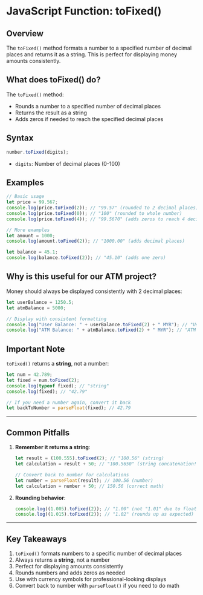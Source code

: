 # JavaScript Function: toFixed()

## Overview

The `toFixed()` method formats a number to a specified number of decimal places and returns it as a string. This is perfect for displaying money amounts consistently.

## What does toFixed() do?

The `toFixed()` method:

-   Rounds a number to a specified number of decimal places
-   Returns the result as a string
-   Adds zeros if needed to reach the specified decimal places

## Syntax

```javascript
number.toFixed(digits);
```

-   `digits`: Number of decimal places (0-100)

## Examples

```javascript
// Basic usage
let price = 99.567;
console.log(price.toFixed(2)); // "99.57" (rounded to 2 decimal places)
console.log(price.toFixed(0)); // "100" (rounded to whole number)
console.log(price.toFixed(4)); // "99.5670" (adds zeros to reach 4 decimals)

// More examples
let amount = 1000;
console.log(amount.toFixed(2)); // "1000.00" (adds decimal places)

let balance = 45.1;
console.log(balance.toFixed(2)); // "45.10" (adds one zero)
```

## Why is this useful for our ATM project?

Money should always be displayed consistently with 2 decimal places:

```javascript
let userBalance = 1250.5;
let atmBalance = 5000;

// Display with consistent formatting
console.log("User Balance: " + userBalance.toFixed(2) + " MYR"); // "User Balance: 1250.50 MYR"
console.log("ATM Balance: " + atmBalance.toFixed(2) + " MYR"); // "ATM Balance: 5000.00 MYR"
```

## Important Note

`toFixed()` returns a **string**, not a number:

```javascript
let num = 42.789;
let fixed = num.toFixed(2);
console.log(typeof fixed); // "string"
console.log(fixed); // "42.79"

// If you need a number again, convert it back
let backToNumber = parseFloat(fixed); // 42.79
```

---

## Common Pitfalls

1. **Remember it returns a string**:

    ```javascript
    let result = (100.555).toFixed(2); // "100.56" (string)
    let calculation = result + 50; // "100.5650" (string concatenation!)

    // Convert back to number for calculations
    let number = parseFloat(result); // 100.56 (number)
    let calculation = number + 50; // 150.56 (correct math)
    ```

2. **Rounding behavior**:
    ```javascript
    console.log((1.005).toFixed(2)); // "1.00" (not "1.01" due to floating point precision)
    console.log((1.015).toFixed(2)); // "1.02" (rounds up as expected)
    ```

---

## Key Takeaways

1. `toFixed()` formats numbers to a specific number of decimal places
2. Always returns a **string**, not a number
3. Perfect for displaying amounts consistently
4. Rounds numbers and adds zeros as needed
5. Use with currency symbols for professional-looking displays
6. Convert back to number with `parseFloat()` if you need to do math
